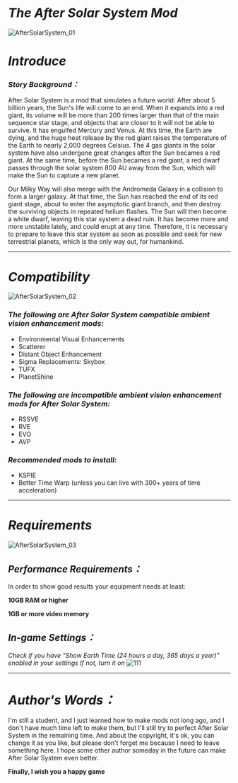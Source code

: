# ***The After Solar System Mod***
![AfterSolarSystem_01](https://user-images.githubusercontent.com/78585019/201314116-b0e765b8-4e66-4781-b82c-d6de8cae90d5.png)
# ***Introduce***
### ***Story Background：***
After Solar System is a mod that simulates a future world: After about 5 billion years, the Sun's life will come to an end. When it expands into a red giant, its volume will be more than 200 times larger than that of the main sequence star stage, and objects that are closer to it will not be able to survive. It has engulfed Mercury and Venus. At this time, the Earth are dying, and the huge heat release by the red giant raises the temperature of the Earth to nearly 2,000 degrees Celsius. The 4 gas giants in the solar system have also undergone great changes after the Sun becames a red giant. At the same time, before the Sun becames a red giant, a red dwarf passes through the solar system 800 AU away from the Sun, which will make the Sun to capture a new planet.

Our Milky Way will also merge with the Andromeda Galaxy in a collision to form a larger galaxy. At that time, the Sun has reached the end of its red giant stage, about to enter the asymptotic giant branch, and then destroy the surviving objects in repeated helium flashes. The Sun will then become a white dwarf, leaving this star system a dead ruin. It has become more and more unstable lately, and could erupt at any time. Therefore, it is necessary to prepare to leave this star system as soon as possible and seek for new terrestrial planets, which is the only way out, for humankind.
***

# ***Compatibility***
![AfterSolarSystem_02](https://user-images.githubusercontent.com/78585019/201504336-add1d435-277a-4ed9-b119-49407b40e145.png)

### _***The following are After Solar System compatible ambient vision enhancement mods:***_
- Environmental Visual Enhancements
- Scatterer
- Distant Object Enhancement
- Sigma Replacements: Skybox
- TUFX
- PlanetShine

### _***The following are incompatible ambient vision enhancement mods for After Solar System:***_
- RSSVE
- RVE
- EVO
- AVP

### _***Recommended mods to install:***_
- KSPIE
- Better Time Warp (unless you can live with 300+ years of time acceleration)

***
# ***Requirements***
![AfterSolarSystem_03](https://user-images.githubusercontent.com/78585019/201504802-7d1d11f3-78e1-43d3-b4ec-5066a88aecbf.png)
## *Performance Requirements：*
In order to show good results your equipment needs at least:


****10GB RAM or higher****

****1GB or more video memory****
## *In-game Settings：*
*Check if you have "Show Earth Time (24 hours a day, 365 days a year)" enabled in your settings If not, turn it on*
![111](https://user-images.githubusercontent.com/78585019/194764856-c6c18118-4177-4670-93e8-bbc839b6e617.png)

***
# ***Author's Words：***

I'm still a student, and I just learned how to make mods not long ago, and I don't have much time left to make them, but I'll still try to perfect After Solar System in the remaining time.
And about the copyright, it's ok, you can change it as you like, but please don't forget me because I need to leave something here. I hope some other author someday in the future can make After Solar System even better.

**Finally, I wish you a happy game**












